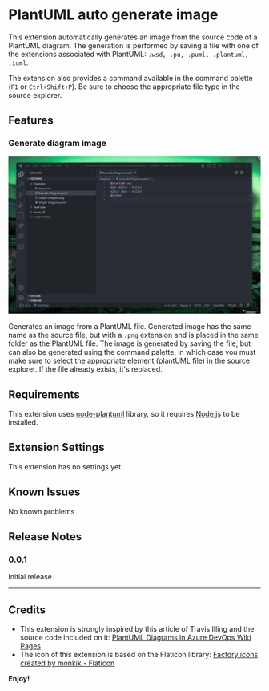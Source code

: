 # PlantUML auto generate image

This extension automatically generates an image from the source code of a PlantUML diagram. The generation is performed by saving a file with one of the extensions associated with PlantUML: `.wsd, .pu, .puml, .plantuml, .iuml`.

The extension also provides a command available in the command palette (`F1` or `Ctrl+Shift+P`). Be sure to choose the appropriate file type in the source explorer.

## Features

### Generate diagram image

![demo](/assets/screenshot-generate-diagram.gif)

Generates an image from a PlantUML file. Generated image has the same name as the source file, but with a `.png` extension and is placed in the same folder as the PlantUML file. The image is generated by saving the file, but can also be generated using the command palette, in which case you must make sure to select the appropriate element (plantUML file) in the source explorer. If the file already exists, it's replaced.

## Requirements

This extension uses [node-plantuml](https://www.npmjs.com/package/node-plantuml) library, so it requires [Node.js](https://nodejs.org/en/) to be installed.

## Extension Settings

This extension has no settings yet.

## Known Issues

No known problems

## Release Notes

### 0.0.1

Initial release.

---

## Credits

- This extension is strongly inspired by this article of Travis Illing and the source code included on it: [PlantUML Diagrams in Azure DevOps Wiki Pages](https://www.paraesthesia.com/archive/2020/05/11/plantuml-in-azure-devops-wiki/)
- The icon of this extension is based on the Flaticon library: [Factory icons created by monkik - Flaticon](https://www.flaticon.com/free-icons/factory)

**Enjoy!**
